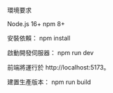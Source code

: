 環境要求

Node.js 16+
npm 8+

安裝依賴：
npm install

啟動開發伺服器：
npm run dev

前端將運行於 http://localhost:5173。

建置生產版本：
npm run build
